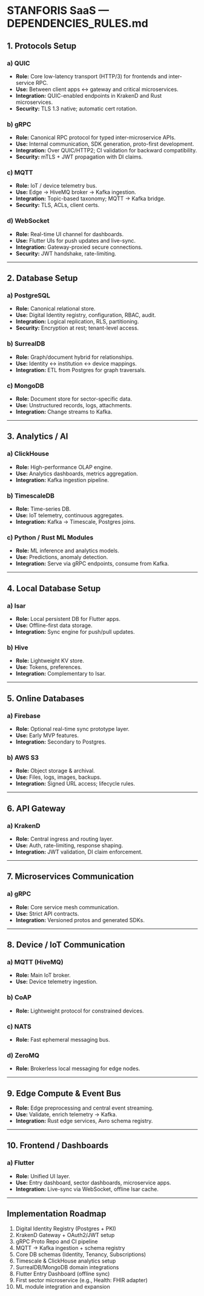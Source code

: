 # STANFORIS SaaS — DEPENDENCIES_RULES.md

## 1. Protocols Setup

### a) QUIC

* **Role:** Core low-latency transport (HTTP/3) for frontends and inter-service RPC.
* **Use:** Between client apps ↔ gateway and critical microservices.
* **Integration:** QUIC-enabled endpoints in KrakenD and Rust microservices.
* **Security:** TLS 1.3 native; automatic cert rotation.

### b) gRPC

* **Role:** Canonical RPC protocol for typed inter-microservice APIs.
* **Use:** Internal communication, SDK generation, proto-first development.
* **Integration:** Over QUIC/HTTP2; CI validation for backward compatibility.
* **Security:** mTLS + JWT propagation with DI claims.

### c) MQTT

* **Role:** IoT / device telemetry bus.
* **Use:** Edge → HiveMQ broker → Kafka ingestion.
* **Integration:** Topic-based taxonomy; MQTT → Kafka bridge.
* **Security:** TLS, ACLs, client certs.

### d) WebSocket

* **Role:** Real-time UI channel for dashboards.
* **Use:** Flutter UIs for push updates and live-sync.
* **Integration:** Gateway-proxied secure connections.
* **Security:** JWT handshake, rate-limiting.

---

## 2. Database Setup

### a) PostgreSQL

* **Role:** Canonical relational store.
* **Use:** Digital Identity registry, configuration, RBAC, audit.
* **Integration:** Logical replication, RLS, partitioning.
* **Security:** Encryption at rest; tenant-level access.

### b) SurrealDB

* **Role:** Graph/document hybrid for relationships.
* **Use:** Identity ↔ institution ↔ device mappings.
* **Integration:** ETL from Postgres for graph traversals.

### c) MongoDB

* **Role:** Document store for sector-specific data.
* **Use:** Unstructured records, logs, attachments.
* **Integration:** Change streams to Kafka.

---

## 3. Analytics / AI

### a) ClickHouse

* **Role:** High-performance OLAP engine.
* **Use:** Analytics dashboards, metrics aggregation.
* **Integration:** Kafka ingestion pipeline.

### b) TimescaleDB

* **Role:** Time-series DB.
* **Use:** IoT telemetry, continuous aggregates.
* **Integration:** Kafka → Timescale, Postgres joins.

### c) Python / Rust ML Modules

* **Role:** ML inference and analytics models.
* **Use:** Predictions, anomaly detection.
* **Integration:** Serve via gRPC endpoints, consume from Kafka.

---

## 4. Local Database Setup

### a) Isar

* **Role:** Local persistent DB for Flutter apps.
* **Use:** Offline-first data storage.
* **Integration:** Sync engine for push/pull updates.

### b) Hive

* **Role:** Lightweight KV store.
* **Use:** Tokens, preferences.
* **Integration:** Complementary to Isar.

---

## 5. Online Databases

### a) Firebase

* **Role:** Optional real-time sync prototype layer.
* **Use:** Early MVP features.
* **Integration:** Secondary to Postgres.

### b) AWS S3

* **Role:** Object storage & archival.
* **Use:** Files, logs, images, backups.
* **Integration:** Signed URL access; lifecycle rules.

---

## 6. API Gateway

### a) KrakenD

* **Role:** Central ingress and routing layer.
* **Use:** Auth, rate-limiting, response shaping.
* **Integration:** JWT validation, DI claim enforcement.

---

## 7. Microservices Communication

### a) gRPC

* **Role:** Core service mesh communication.
* **Use:** Strict API contracts.
* **Integration:** Versioned protos and generated SDKs.

---

## 8. Device / IoT Communication

### a) MQTT (HiveMQ)

* **Role:** Main IoT broker.
* **Use:** Device telemetry ingestion.

### b) CoAP

* **Role:** Lightweight protocol for constrained devices.

### c) NATS

* **Role:** Fast ephemeral messaging bus.

### d) ZeroMQ

* **Role:** Brokerless local messaging for edge nodes.

---

## 9. Edge Compute & Event Bus

* **Role:** Edge preprocessing and central event streaming.
* **Use:** Validate, enrich telemetry → Kafka.
* **Integration:** Rust edge services, Avro schema registry.

---

## 10. Frontend / Dashboards

### a) Flutter

* **Role:** Unified UI layer.
* **Use:** Entry dashboard, sector dashboards, microservice apps.
* **Integration:** Live-sync via WebSocket, offline Isar cache.

---

## Implementation Roadmap

1. Digital Identity Registry (Postgres + PKI)
2. KrakenD Gateway + OAuth2/JWT setup
3. gRPC Proto Repo and CI pipeline
4. MQTT → Kafka ingestion + schema registry
5. Core DB schemas (Identity, Tenancy, Subscriptions)
6. Timescale & ClickHouse analytics setup
7. SurrealDB/MongoDB domain integrations
8. Flutter Entry Dashboard (offline sync)
9. First sector microservice (e.g., Health: FHIR adapter)
10. ML module integration and expansion
